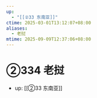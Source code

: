 ```yaml
---
up:
  - "[[②33 东南亚]]"
ctime: 2025-03-01T13:12:07+08:00
aliases:
  - 老挝
mtime: 2025-09-09T12:37:06+08:00
---
```


# ②334 老挝

- up: [[②33 东南亚]]
